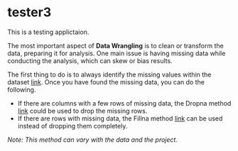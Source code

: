 # tester3

This is a testing applictaion.


The most important aspect of **Data Wrangling** is to clean or transform the data, preparing it for analysis. One main issue is having missing data while conducting the analysis, which can skew or bias results. 

The first thing to do is to always identify the missing values within the dataset [link](https://pandas.pydata.org/pandas-docs/stable/generated/pandas.isnull.html).
Once you have found the missing data, you can do the following.
* If there are columns with a few rows of missing data, the Dropna method [link](http://pandas.pydata.org/pandas-docs/stable/generated/pandas.DataFrame.dropna.html) could be used to drop the missing rows. 
* If there are rows with missing data, the Fillna method [link]( http://pandas.pydata.org/pandas-docs/version/0.17.0/generated/pandas.DataFrame.fillna.html) can be used instead of dropping them completely. 

*Note: This method can vary with the data and the project.*

